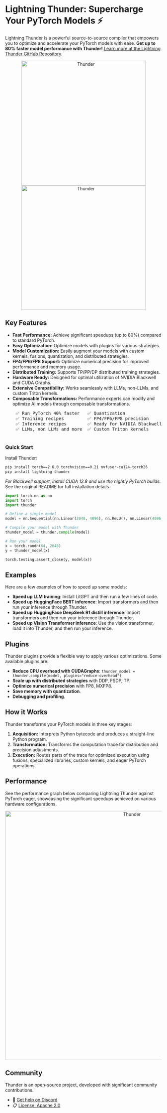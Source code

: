 # Lightning Thunder: Supercharge Your PyTorch Models ⚡️

Lightning Thunder is a powerful source-to-source compiler that empowers you to optimize and accelerate your PyTorch models with ease.  **Get up to 80% faster model performance with Thunder!**  [Learn more at the Lightning Thunder GitHub Repository](https://github.com/Lightning-AI/lightning-thunder).

<div align="center">
<img alt="Thunder" src="docs/source/_static/images/LightningThunderLightModewByline.png#gh-light-mode-only" width="400px" style="max-width: 100%;">
<img alt="Thunder" src="docs/source/_static/images/LightningThunderDarkModewByline.png#gh-dark-mode-only" width="400px" style="max-width: 100%;">
</div>

## Key Features

*   **Fast Performance:** Achieve significant speedups (up to 80%) compared to standard PyTorch.
*   **Easy Optimization:**  Optimize models with plugins for various strategies.
*   **Model Customization:** Easily augment your models with custom kernels, fusions, quantization, and distributed strategies.
*   **FP4/FP6/FP8 Support:** Optimize numerical precision for improved performance and memory usage.
*   **Distributed Training:** Supports TP/PP/DP distributed training strategies.
*   **Hardware Ready:** Designed for optimal utilization of NVIDIA Blackwell and CUDA Graphs.
*   **Extensive Compatibility:** Works seamlessly with LLMs, non-LLMs, and custom Triton kernels.
*   **Composable Transformations:** Performance experts can modify and optimize AI models through composable transformations.

<div align='center'>
    <pre>
    ✅ Run PyTorch 40% faster   ✅ Quantization                ✅ Kernel fusion
    ✅ Training recipes         ✅ FP4/FP6/FP8 precision       ✅ Distributed TP/PP/DP
    ✅ Inference recipes        ✅ Ready for NVIDIA Blackwell  ✅ CUDA Graphs
    ✅ LLMs, non LLMs and more  ✅ Custom Triton kernels       ✅ Compose all the above
    </pre>
</div>

### Quick Start

Install Thunder:

```bash
pip install torch==2.6.0 torchvision==0.21 nvfuser-cu124-torch26
pip install lightning-thunder
```

*For Blackwell support, install CUDA 12.8 and use the nightly PyTorch builds.*  See the original README for full installation details.

```python
import torch.nn as nn
import torch
import thunder

# Define a simple model
model = nn.Sequential(nn.Linear(2048, 4096), nn.ReLU(), nn.Linear(4096, 64))

# Compile your model with Thunder
thunder_model = thunder.compile(model)

# Run your model
x = torch.randn(64, 2048)
y = thunder_model(x)

torch.testing.assert_close(y, model(x))
```

## Examples

Here are a few examples of how to speed up some models:

*   **Speed up LLM training**: Install LitGPT and then run a few lines of code.
*   **Speed up HuggingFace BERT inference**: Import transformers and then run your inference through Thunder.
*   **Speed up HuggingFace DeepSeek R1 distill inference**: Import transformers and then run your inference through Thunder.
*   **Speed up Vision Transformer inference**: Use the vision transformer, load it into Thunder, and then run your inference.

## Plugins

Thunder plugins provide a flexible way to apply various optimizations.
Some available plugins are:

*   **Reduce CPU overhead with CUDAGraphs**: `thunder_model = thunder.compile(model, plugins="reduce-overhead")`
*   **Scale up with distributed strategies** with DDP, FSDP, TP.
*   **Optimize numerical precision** with FP8, MXFP8.
*   **Save memory with quantization**.
*   **Debugging and profiling**.

## How it Works

Thunder transforms your PyTorch models in three key stages:

1.  **Acquisition:** Interprets Python bytecode and produces a straight-line Python program.
2.  **Transformation:** Transforms the computation trace for distribution and precision adjustments.
3.  **Execution:** Routes parts of the trace for optimized execution using fusions, specialized libraries, custom kernels, and eager PyTorch operations.

## Performance

See the performance graph below comparing Lightning Thunder against PyTorch eager, showcasing the significant speedups achieved on various hardware configurations.

<div align="center">
<img alt="Thunder" src="docs/source/_static/images/pretrain_perf.png" width="800px" style="max-width: 100%;">
</div>

## Community

Thunder is an open-source project, developed with significant community contributions.

*   💬 [Get help on Discord](https://discord.com/invite/XncpTy7DSt)
*   📋 [License: Apache 2.0](https://github.com/Lightning-AI/litserve/blob/main/LICENSE)